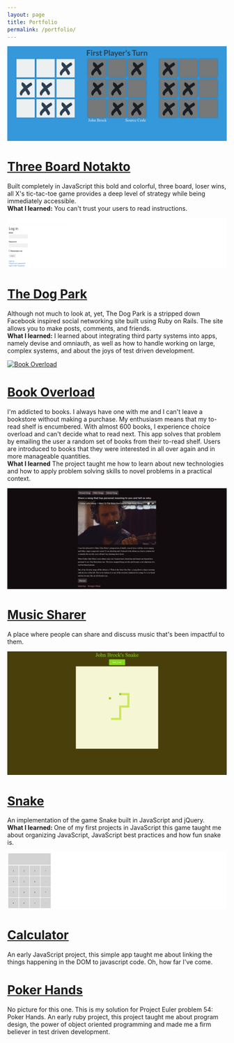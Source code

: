 ```yaml
---
layout: page
title: Portfolio
permalink: /portfolio/
---
```

<div class="project">
  <a href="https://khanthulhu.github.io/tic-tac-toe/">
    <img class="tic-tac-toe" src="/assets/tictactoe1.png" alt="three board tic tac toe">
  </a>
  <h1 class="project-title">
    <a href="https://khanthulhu.github.io/tic-tac-toe/">Three Board Notakto</a>
  </h1>
  <p class="project-text">Built completely in JavaScript this bold and colorful, three board, loser wins, all X's tic-tac-toe game provides a deep level of strategy while being immediately accessible. <br><strong>What I learned:</strong> You can't trust your users to read instructions.</p>
</div>
<div class="project">
  <a href="https://the-dog-park.herokuapp.com/">
    <img src="/assets/dogpark.png" alt="the dog park">
  </a>
  <a href="https://the-dog-park.herokuapp.com/">
    <h1 class="project-title">
      <a href="https://the-dog-park.herokuapp.com/">The Dog Park</a>
    </h1>
  </a>
  <p class="project-text">Although not much to look at, yet, The Dog Park is a stripped down Facebook inspired social networking site built using Ruby on Rails. The site allows you to make posts, comments, and friends.<br><strong>What I learned:</strong> I learned about integrating third party systems into apps, namely devise and omniauth, as well as how to handle working on large, complex systems, and about the joys of test driven development.</p>
</div>
<div class="project">
  <a href="https://book-overload.herokuapp.com/">
    <img src="/assets/bookoverload.png" alt="Book Overload">
  </a>
  <h1 class="project-title">
    <a href="https://book-overload.herokuapp.com/">Book Overload</a>
  </h1>
  <p class="project-text">I'm addicted to books. I always have one with me and I can't leave a bookstore without making a purchase. My enthusiasm means that my to-read shelf is encumbered. With almost 600 books, I experience choice overload and can't decide what to read next. This app solves that problem by emailing the user a random set of books from their to-read shelf. Users are introduced to books that they were interested in all over again and in more manageable quantities.<br><strong>What I learned</strong> The project taught me how to learn about new technologies and how to apply problem solving skills to novel problems in a practical context.</p>
</div>
<div class="project">
  <a href="https://music-sharer.herokuapp.com/">
    <img src="/assets/musicsharer.png" alt="Music Sharer">
  </a>
  <h1 class="project-title">
    <a href="https://music-sharer.herokuapp.com/">Music Sharer</a>
  </h1>
  <p class="project-text">A place where people can share and discuss music that's been impactful to them.</p>
</div>
<div class="project">
  <a href="https://khanthulhu.github.io/snakeGame/">
    <img src="/assets/snake.png" alt="Snake">
  </a>
  <h1 class="project-title">
    <a href="https://khanthulhu.github.io/snakeGame/">Snake</a>
  </h1>
  <p class="project-text">An implementation of the game Snake built in JavaScript and jQuery.<br><strong>What I learned: </strong>One of my first projects in JavaScript this game taught me about organizing JavaScript, JavaScript best practices and how fun snake is.</p>
</div>
<div class="project">
  <a href="https://khanthulhu.github.io/onScreenCalculator/">
    <img src="/assets/calculator.png" alt="Calculator">
  </a>
  <h1 class="project-title">
    <a href="https://khanthulhu.github.io/onScreenCalculator/">Calculator</a>
  </h1>
  <p class="project-text">An early JavaScript project, this simple app taught me about linking the things happening in the DOM to javascript code. Oh, how far I've come.</p>
</div>
<div class="project">
<!--   <a href="https://github.com/Khanthulhu/problem_54-poker_hands">
    <img src="" alt="">
  </a> -->
  <h1 class="project-title">
    <a href="https://github.com/Khanthulhu/problem_54-poker_hands">Poker Hands</a>
  </h1>
  <p class="project-text">No picture for this one. This is my solution for Project Euler problem 54: Poker Hands. An early ruby project, this project taught me about program design, the power of object oriented programming and made me a firm believer in test driven development.</p>
</div>
<div class="project">
  <a href="">
    <img src="" alt="">
  </a>
  <h1 class="project-title">
    <a href=""></a>
  </h1>
  <p class="project-text"></p>
</div>
